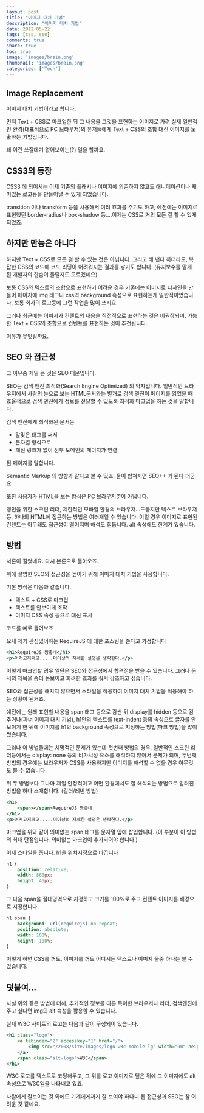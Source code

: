 ```yaml
---
layout: post
title: "이미지 대치 기법"
description: "이미지 대치 기법"
date: 2012-05-22
tags: [css, seo]
comments: true
share: true
toc: true
image: 'images/brain.png'
thumbnail: 'images/brain.png'
categories: ['Tech']
---
```


## Image Replacement

이미지 대치 기법이라고 합니다.

먼저 Text + CSS로 마크업한 뒤 그 내용을 그것을 표현하는 이미지로 가려 실제 일반적인 환경(대표적으로 PC 브라우저)의 유저들에게 Text + CSS의 조합 대신 이미지를 노출하는 기법입니다.

왜 이런 쓰잘데기 없어보이는(?) 일을 할까요.

## CSS3의 등장

CSS3 에 되어서는 이제 기존의 플래시나 이미지에 의존하지 않고도 애니메이션이나 재미있는 로고등을 만들어낼 수 있게 되었습니다.

transition 이나 transform 등을 사용해서 여러 효과를 주기도 하고, 예전에는 이미지로 표현했던 border-radius나 box-shadow 등....이제는 CSS로 거의 모든 걸 할 수 있게 되었죠.


## 하지만 만능은 아니다

하지만 Text + CSS로 모든 걸 할 수 있는 것은 아닙니다. 그리고 해 낸다 하더라도, 복잡한 CSS의 코드에 코드 리딩이 어려워지는 결과를 낳기도 합니다. (유지보수를 맡게 된 개발자의 한숨이 들릴지도 모르겠네요)

보통 CSS와 텍스트의 조합으로 표현하기 어려운 경우 기존에는 이미지로 디자인을 만들어 페이지에 img 태그나 css의 background 속성으로 표현하는게 일반적이었습니다. 보통 회사의 로고등에 그런 작업을 많이 쓰지요.

그러나 최근에는 이미지가 컨텐트의 내용을 직접적으로 표현하는 것은 비권장되며, 가능한 Text + CSS의 조합으로 컨텐트를 표현하는 것이 추천됩니다.

이유가 무엇일까요.

## SEO 와 접근성

그 이유중 제일 큰 것은 SEO 때문입니다. 

SEO는 검색 엔진 최적화(Search Engine Optimized) 의 약자입니다. 일반적인 브라우저에서 사람의 눈으로 보는 HTML문서와는 별개로 검색 엔진이 페이지를 읽었을 때 효율적으로 검색 엔진에게 정보를 전달할 수 있도록 최적화 마크업을 하는 것을 말합니다.

검색 엔진에게 최적화된 문서는

- 알맞은 태그를 써서
- 문자열 형식으로
- 깨진 링크가 없이 전부 도메인의 페이지가 연결

된 페이지를 말합니다.

Semantic Markup 의 방향과 같다고 볼 수 있죠. 둘이 합쳐지면 SEO++ 가 된다 더군요.

또한 사용자가 HTML을 보는 방식은 PC 브라우저뿐이 아닙니다.

맹인을 위한 스크린 리더, 제한적인 모바일 환경의 브라우저...드물지만 텍스트 브라우저 등, 하나의 HTML에 접근하는 방법은 여러개일 수 있습니다. 이럴 경우 이미지로 표현된 컨텐트는 아무래도 접근성이 떨어지며 해석도 힘듭니다. alt 속성에도 한계가 있습니다.

## 방법

서론이 길었네요. 다시 본론으로 돌아오죠.

위에 설명한 SEO와 접근성을 높이기 위해 이미지 대치 기법을 사용합니다.

기본 방식은 다음과 같습니다.

- 텍스트 + CSS로 마크업
- 텍스트를 안보이게 조작
- 이미지 CSS 속성 등으로 대신 표시


코드를 예로 들어보죠

요새 제가 관심있어하는 RequireJS 에 대한 포스팅을 쓴다고 가정합니다

```xml
<h1>RequireJS 짱좋네</h1>
<p>어저고저쩌고.....더이상의 자세한 설명은 생략한다.</p>
```

이렇게 마크업할 경우 일단은 SEO와 접근성에서 합격점을 받을 수 있습니다. 그러나 문서의 제목을 좀더 돋보이고 화려한 효과를 줘서 강조하고 싶습니다. 

SEO와 접근성을 해치지 않으면서 스타일을 적용하여 이미지 대치 기법을 적용해야 하는 상황이 된거죠.

예전에는 원래 표현할 내용을 span 태그 등으로 감싼 뒤 display를 hidden 등으로 감추거나(파너 이미지 대치 기법), h1안의 텍스트를 text-indent 등의 속성으로 글자를 안보이게 한 뒤에 이미지를 h1의 background 속성으로 지정하는 방법(파크 방법)을 많이 썼습니다. 

그러나 이 방법들에는 치명적인 문제가 있는데 첫번째 방법의 경우, 일반적인 스크린 리더등에서는 display: none 등의 비가시성 요소를 해석하지 않아서 문제가 되며, 두번째 방법의 경우에는 브라우저가 CSS를 사용하지만 이미지를 해석할 수 없을 경우 아무것도 볼 수 없습니다.

위 두 방법보다 그나마 제일 안정적이고 어떤 환경에서도 잘 해석되는 방법으로 알려진 방법을 하나 소개합니다. (길더/레빈 방법)

```xml
<h1>
    <span></span>RequireJS 짱좋네
</h1>
<p>어저고저쩌고.....더이상의 자세한 설명은 생략한다.</p>
```

마크업을 위와 같이 의미없는 span 태그를 문자열 앞에 삽입합니다. (이 부분이 이 방법의 최대 단점입니다. 의미없는 마크업이 추가되어야 합니다.)

이제 스타일을 줍니다. h1을 위치지정으로 바꿉니다

```css
h1 {
    position: relative;
    width: 860px;
    height: 40px;
}
```

그 다음 span을 절대영역으로 지정하고 크기를 100%로 주고 컨텐트 이미지를 배경으로 지정합니다.

```css
h1 span {
    background: url(requirejs) no-repeat;
    position: absolute;
    width: 100%;
    height: 100%;
}
```

이렇게 하면 CSS를 꺼도, 이미지를 꺼도 어디서든 텍스트나 이미지 둘중 하나는 볼 수 있습니다.

## 덧붙여...

사실 위와 같은 방법에 더해, 추가적인 정보를 다른 특이한 브라우저나 리더, 검색엔진에 주고 싶다면 img의 alt 속성을 활용할 수 있습니다.

실제 W3C 사이트의 로고는 다음과 같이 구성되어 있습니다.

```xml
<h1 class="logo">
    <a tabindex="2" accesskey="1" href="/">
        <img src="/2008/site/images/logo-w3c-mobile-lg" width="90" height="53" alt="W3C">
    </a>
    <span class="alt-logo">W3C</span>
</h1>
```

W3C 로고를 텍스트로 코딩해두고, 그 위를 로고 이미지로 덮은 뒤에 그 이미지에도 alt 속성으로 W3C임을 나타내고 있죠.

사람에게 잘보이는 것 외에도 기계에게까지 잘 보여야 하다니 웹 접근성과 SEO는 참 어려운 것 같네요.
